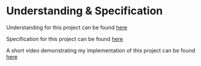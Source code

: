 # Understanding & Specification

Understanding for this project can be found [here](https://cs50.harvard.edu/ai/2020/projects/4/nim/#understanding)

Specification for this project can be found [here](https://cs50.harvard.edu/ai/2020/projects/4/nim/#specification)

A short video demonstrating my implementation of this project can be found [here](https://youtu.be/I0d91SVTkvM)